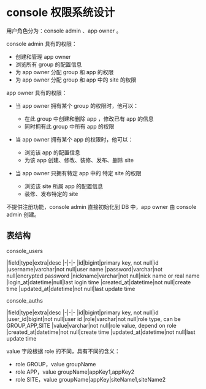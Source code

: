 # console 权限系统设计

用户角色分为：console admin 、app owner 。

console admin 具有的权限：

-   创建和管理 app owner
-   浏览所有 group 的配置信息
-   为 app owner 分配 group 和 app 的权限
-   为 app owner 分配 group 和 app 中的 site 的权限

app owner 具有的权限：

-   当 app owner 拥有某个 group 的权限时，他可以：

    - 在此 group 中创建和删除 app ，修改已有 app 的信息
    - 同时拥有此 group 中所有 app 的权限

-   当 app owner 拥有某个 app 的权限时，他可以：

    - 浏览该 app 的配置信息
    - 为该 app 创建、修改、装修、发布、删除 site

-   当 app owner 只拥有特定 app 中的 特定 site 的权限

    - 浏览该 site 所属 app 的配置信息
    - 装修、发布特定的 site

不提供注册功能，console admin 直接初始化到 DB 中，app owner 由 console admin 创建。

## 表结构

console_users

|field|type|extra|desc
|-|-|-
|id|bigint|primary key, not null|id
|username|varchar|not null|user name
|password|varchar|not null|encrypted password
|nickname|varchar|not null|nick name or real name
|login_at|datetime|null|last login time
|created_at|datetime|not null|create time
|updated_at|datetime|not null|last update time

console_auths

|field|type|extra|desc
|-|-|-
|id|bigint|primary key, not null|id
|user_id|bigint|not null|user id
|role|varchar|not null|role type, can be GROUP,APP,SITE
|value|varchar|not null|role value, depend on role
|created_at|datetime|not null|create time
|updated_at|datetime|not null|last update time

value 字段根据 role 的不同，具有不同的含义：

- role GROUP，value groupName
- role APP，value groupName|appKey1,appKey2
- role SITE，value groupName|appKey|siteName1,siteName2
